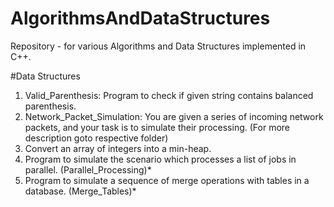 # AlgorithmsAndDataStructures
Repository - for various Algorithms and Data Structures implemented in C++.

#Data Structures
 1. Valid_Parenthesis: Program to check if given string contains balanced parenthesis.
 2. Network_Packet_Simulation: You are given a series of incoming network packets, and your task is to simulate their  processing. (For more description goto respective folder)
 3. Convert an array of integers into a min-heap.
 4. Program to simulate the scenario which processes a list of jobs in parallel. (Parallel_Processing)*
 5. Program to simulate a sequence of merge operations with tables in a database. (Merge_Tables)*
